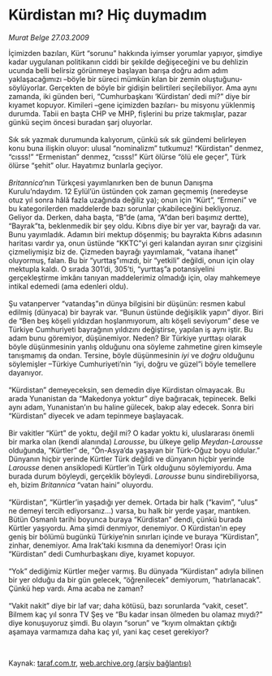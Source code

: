 # Kürdistan mı? Hiç duymadım

*Murat Belge 27.03.2009*

<div class="taraf_structure_2col_1zq">
<div class="margen_n">



 <p>İçimizden bazıları, Kürt “sorunu” hakkında iyimser yorumlar yapıyor, şimdiye kadar uygulanan politikanın ciddi bir şekilde değişeceğini ve bu dehlizin ucunda belli belirsiz görünmeye başlayan barışa doğru adım adım yaklaşacağımızı –böyle bir süreci mümkün kılan bir zemin oluştuğunu- söylüyorlar. Gerçekten de böyle bir gidişin belirtileri seçilebiliyor. Ama aynı zamanda, iki günden beri, “Cumhurbaşkanı ‘Kürdistan’ dedi mi?” diye bir kıyamet kopuyor. Kimileri –gene içimizden bazıları- bu misyonu yüklenmiş durumda. Tabii en başta CHP ve MHP, fişlerini bu prize takmışlar, pazar günkü seçim öncesi buradan şarj oluyorlar. <br/><br/>Sık sık yazmak durumunda kalıyorum, çünkü sık sık gündemi belirleyen konu buna ilişkin oluyor: ulusal “nominalizm” tutkumuz! “Kürdistan” denmez, “cısss!” “Ermenistan” denmez, “cısss!” Kürt ölürse “ölü ele geçer”, Türk ölürse “şehit” olur. Hayatımız bunlarla geçiyor.<i> <br/><br/>Britannica</i>’nın Türkçesi yayımlanırken ben de bunun Danışma Kurulu’ndaydım. 12 Eylül’ün üstünden çok zaman geçmemiş (neredeyse otuz yıl sonra hâlâ fazla uzağında değiliz ya); onun için “Kürt”, “Ermeni” ve bu kategorilerden maddelerde bazı sorunlar çıkabileceğini bekliyoruz. Geliyor da. Derken, daha başta, “B”de (ama, “A”dan beri başımız dertte), “Bayrak”ta, beklenmedik bir şey oldu. Kıbrıs diye bir yer var, bayrağı da var. Bunu yayımladık. Adamın biri mektup döşenmiş; bu bayrakta Kıbrıs adasının haritası vardır ya, onun üstünde “KKTC”yi geri kalandan ayıran sınır çizgisini çizmeliymişiz biz de. Çizmeden bayrağı yayımlamak, “vatana ihanet” oluyormuş, falan. Bu bir “yurttaş”ımızdı, bir “yetkili” değildi, onun için olay mektupla kaldı. O sırada 301’di, 305’ti, “yurttaş”a potansiyelini gerçekleştirme imkânı tanıyan maddelerimiz olmadığı için, olay mahkemeye intikal edemedi (ama edenleri oldu). <br/><br/>Şu vatanperver “vatandaş”ın dünya bilgisini bir düşünün: resmen kabul edilmiş (dünyaca) bir bayrak var. “Bunun üstünde değişiklik yapın” diyor. Biri de “Ben beş köşeli yıldızdan hoşlanmıyorum, altı köşeli seviyorum” dese ve Türkiye Cumhuriyeti bayrağının yıldızını değiştirse, yapılan iş aynı iştir. Bu adam bunu göremiyor, düşünemiyor. Neden? Bir Türkiye yurttaşı olarak böyle düşünmesinin yanlış olduğunu ona söyleme zahmetine giren kimseyle tanışmamış da ondan. Tersine, böyle düşünmesinin <i>iyi</i> ve <i>doğru</i> olduğunu söylemişler –Türkiye Cumhuriyeti’nin “iyi, doğru ve güzel”i böyle temellere dayanıyor. <br/><br/>“Kürdistan” demeyeceksin, sen demedin diye Kürdistan olmayacak. Bu arada Yunanistan da “Makedonya yoktur” diye bağıracak, tepinecek. Belki aynı adam, Yunanistan’ın bu haline gülecek, bakıp alay edecek. Sonra biri “Kürdistan” diyecek ve adam tepinmeye başlayacak. <br/><br/>Bir vakitler “Kürt” de yoktu, değil mi? O kadar yoktu ki, uluslararası önemli bir marka olan (kendi alanında) <i>Larousse</i>, bu ülkeye gelip <i>Meydan-Larousse</i> olduğunda, “Kürtler” de, “Ön-Asya’da yaşayan bir Türk-Oğuz boyu oldular.” Dünyanın hiçbir yerinde Kürtler Türk değildi ve dünyanın hiçbir yerinde <i>Larousse</i> denen ansiklopedi Kürtler’in Türk olduğunu söylemiyordu. Ama burada durum böyleydi, gerçeklik böyleydi. <i>Larousse</i> bunu sindirebiliyorsa, eh, bizim <i>Britannica</i> “vatan haini” oluyordu. <br/><br/>“Kürdistan”, “Kürtler’in yaşadığı yer demek. Ortada bir halk (“kavim”, “ulus” ne demeyi tercih ediyorsanız...) varsa, bu halk bir yerde yaşar, mantıken. Bütün Osmanlı tarihi boyunca buraya “Kürdistan” dendi, çünkü burada Kürtler yaşıyordu. Ama şimdi denmiyor, denemiyor. O Kürdistan’ın epey geniş bir bölümü bugünkü Türkiye’nin sınırları içinde ve buraya “Kürdistan”, zinhar, denemiyor. Ama Irak’taki kısmına da denemiyor! Orası için “Kürdistan” dedi Cumhurbaşkanı diye, kıyamet kopuyor. <br/><br/>“Yok” dediğimiz Kürtler meğer varmış. Bu dünyada “Kürdistan” adıyla bilinen bir yer olduğu da bir gün gelecek, “öğrenilecek” demiyorum, “hatırlanacak”. Çünkü hep vardı. Ama acaba ne zaman? <br/><br/>“Vakit nakit” diye bir laf var; daha kötüsü, bazı sorunlarda “vakit, ceset”. Bilmem kaç yıl sonra TV Şeş ve “Bu kadar insan ölmeden bu olamaz mıydı?” diye konuşuyoruz şimdi. Bu olayın “sorun” ve “kıyım olmaktan çıktığı aşamaya varmamıza daha kaç yıl, yani kaç ceset gerekiyor?</p>

<br/>


<div id="taraf_not">
</div>

</div>


</div>

Kaynak: [taraf.com.tr](http://taraf.com.tr:80/makale/4698.htm), [web.archive.org (arşiv bağlantısı)](http://web.archive.org/web/20090408042542/http://taraf.com.tr:80/makale/4698.htm)
